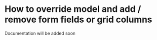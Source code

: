 # How to override model and add / remove form fields or grid columns

Documentation will be added soon

